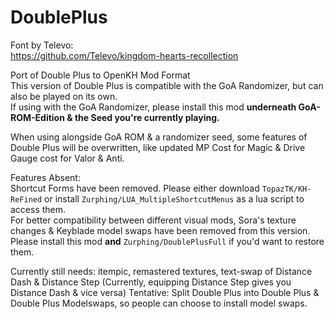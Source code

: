 # DoublePlus
Font by Televo: </br>
https://github.com/Televo/kingdom-hearts-recollection </br>

Port of Double Plus to OpenKH Mod Format </br>
This version of Double Plus is compatible with the GoA Randomizer, but can also be played on its own. </br>
If using with the GoA Randomizer, please install this mod **underneath GoA-ROM-Edition & the Seed you're currently playing.** </br>

When using alongside GoA ROM & a randomizer seed, some features of Double Plus will be overwritten, like updated MP Cost for Magic & Drive Gauge cost for Valor & Anti. </br>

Features Absent: </br>
Shortcut Forms have been removed. Please either download `TopazTK/KH-ReFined` or install `Zurphing/LUA_MultipleShortcutMenus` as a lua script to access them. </br>
For better compatibility between different visual mods, Sora's texture changes & Keyblade model swaps have been removed from this version. </br>
Please install this mod **and** `Zurphing/DoublePlusFull` if you'd want to restore them. </br>


Currently still needs: itempic, remastered textures, text-swap of Distance Dash & Distance Step (Currently, equipping Distance Step gives you Distance Dash & vice versa)
Tentative: Split Double Plus into Double Plus & Double Plus Modelswaps, so people can choose to install model swaps.
